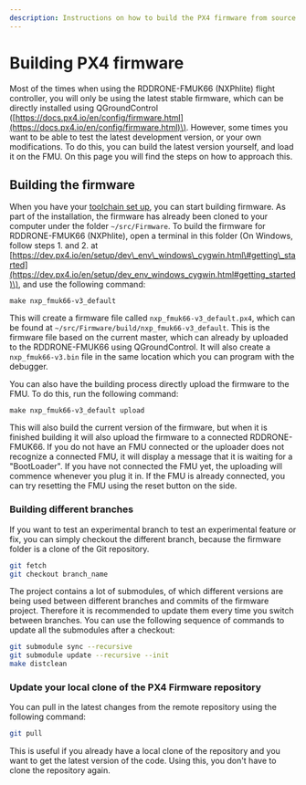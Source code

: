 ```yaml
---
description: Instructions on how to build the PX4 firmware from source using the console.
---
```


# Building PX4 firmware

Most of the times when using the RDDRONE-FMUK66 \(NXPhlite\) flight controller, you will only be using the latest stable firmware, which can be directly installed using QGroundControl \([https://docs.px4.io/en/config/firmware.html](https://docs.px4.io/en/config/firmware.html)\). However, some times you want to be able to test the latest development version, or your own modifications. To do this, you can build the latest version yourself, and load it on the FMU. On this page you will find the steps on how to approach this.

## Building the firmware

When you have your [toolchain set up](https://nxp.gitbook.io/nxp-cup/developer-guide/development-tools/rddrone-fmuk66-development/px4-toolchain), you can start building firmware. As part of the installation, the firmware has already been cloned to your computer under the folder `~/src/Firmware`. To build the firmware for RDDRONE-FMUK66 \(NXPhlite\), open a terminal in this folder \(On Windows, follow steps 1. and 2. at [https://dev.px4.io/en/setup/dev\_env\_windows\_cygwin.html\#getting\_started](https://dev.px4.io/en/setup/dev_env_windows_cygwin.html#getting_started)\), and use the following command:

```text
make nxp_fmuk66-v3_default
```

This will create a firmware file called `nxp_fmuk66-v3_default.px4`, which can be found at `~/src/Firmware/build/nxp_fmuk66-v3_default`. This is the firmware file based on the current master, which can already by uploaded to the RDDRONE-FMUK66 using QGroundControl. It will also create a `nxp_fmuk66-v3.bin` file in the same location which you can program with the debugger.

You can also have the building process directly upload the firmware to the FMU. To do this, run the following command:

```text
make nxp_fmuk66-v3_default upload
```

This will also build the current version of the firmware, but when it is finished building it will also upload the firmware to a connected RDDRONE-FMUK66. If you do not have an FMU connected or the uploader does not recognize a connected FMU, it will display a message that it is waiting for a "BootLoader". If you have not connected the FMU yet, the uploading will commence whenever you plug it in. If the FMU is already connected, you can try resetting the FMU using the reset button on the side.

### Building different branches

If you want to test an experimental branch to test an experimental feature or fix, you can simply checkout the different branch, because the firmware folder is a clone of the Git repository.

```bash
git fetch
git checkout branch_name
```

The project contains a lot of submodules, of which different versions are being used between different branches and commits of the firmware project. Therefore it is recommended to update them every time you switch between branches. You can use the following sequence of commands to update all the submodules after a checkout:

```bash
git submodule sync --recursive
git submodule update --recursive --init
make distclean
```

### Update your local clone of the PX4 Firmware repository

You can pull in the latest changes from the remote repository using the following command:

```bash
git pull
```

This is useful if you already have a local clone of the repository and you want to get the latest version of the code. Using this, you don't have to clone the repository again.

